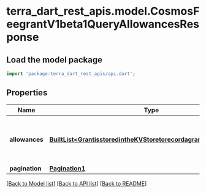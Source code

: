 # terra_dart_rest_apis.model.CosmosFeegrantV1beta1QueryAllowancesResponse

## Load the model package
```dart
import 'package:terra_dart_rest_apis/api.dart';
```

## Properties
Name | Type | Description | Notes
------------ | ------------- | ------------- | -------------
**allowances** | [**BuiltList&lt;GrantisstoredintheKVStoretorecordagrantwithfullcontext&gt;**](GrantisstoredintheKVStoretorecordagrantwithfullcontext.md) | allowances are allowance's granted for grantee by granter. | [optional] 
**pagination** | [**Pagination1**](Pagination1.md) |  | [optional] 

[[Back to Model list]](../README.md#documentation-for-models) [[Back to API list]](../README.md#documentation-for-api-endpoints) [[Back to README]](../README.md)


